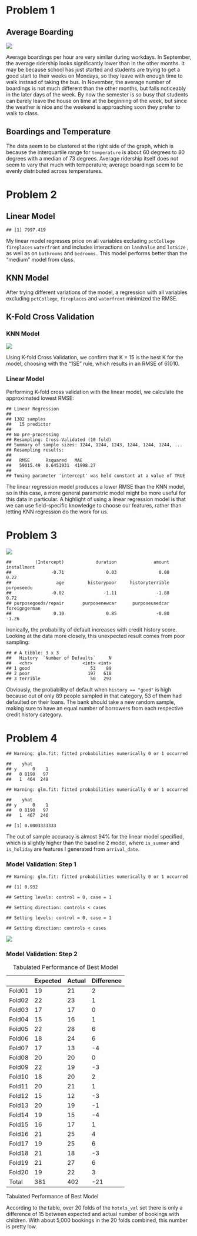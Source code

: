 # Problem 1

## Average Boarding

![](DM_Homework_2_files/figure-markdown_strict/unnamed-chunk-2-1.png)

Average boardings per hour are very similar during workdays. In
September, the average ridership looks significantly lower than in the
other months. It may be because school has just started and students are
trying to get a good start to their weeks on Mondays, so they leave with
enough time to walk instead of taking the bus. In November, the average
number of boardings is not much different than the other months, but
falls noticeably in the later days of the week. By now the semester is
so busy that students can barely leave the house on time at the
beginning of the week, but since the weather is nice and the weekend is
approaching soon they prefer to walk to class.

## Boardings and Temperature

The data seem to be clustered at the right side of the graph, which is
because the interquartile range for `temperature` is about 60 degrees to
80 degrees with a median of 73 degrees. Average ridership itself does
not seem to vary that much with temperature; average boardings seem to
be evenly distributed across temperatures.

# Problem 2

## Linear Model

    ## [1] 7997.419

My linear model regresses price on all variables excluding `pctCollege`
`fireplaces` `waterfront` and includes interactions on `landValue` and
`lotSize` , as well as on `bathrooms` and `bedrooms.` This model
performs better than the “medium” model from class.

## KNN Model

After trying different variations of the model, a regression with all
variables excluding `pctCollege`, `fireplaces` and `waterfront`
minimized the RMSE.

## K-Fold Cross Validation

### KNN Model

![](DM_Homework_2_files/figure-markdown_strict/plot_kfold_knn-1.png)

Using K-fold Cross Validation, we confirm that K = 15 is the best K for
the model, choosing with the “1SE” rule, which results in an RMSE of
61010.

### Linear Model

Performing K-fold cross validation with the linear model, we calculate
the approximated lowest RMSE:

    ## Linear Regression 
    ## 
    ## 1382 samples
    ##   15 predictor
    ## 
    ## No pre-processing
    ## Resampling: Cross-Validated (10 fold) 
    ## Summary of sample sizes: 1244, 1244, 1243, 1244, 1244, 1244, ... 
    ## Resampling results:
    ## 
    ##   RMSE      Rsquared   MAE     
    ##   59015.49  0.6451931  41998.27
    ## 
    ## Tuning parameter 'intercept' was held constant at a value of TRUE

The linear regression model produces a lower RMSE than the KNN model, so
in this case, a more general parametric model might be more useful for
this data in particular. A highlight of using a linear regression model
is that we can use field-specific knowledge to choose our features,
rather than letting KNN regression do the work for us.

# Problem 3

![](DM_Homework_2_files/figure-markdown_strict/plot-1.png)

    ##         (Intercept)            duration              amount         installment 
    ##               -0.71                0.03                0.00                0.22 
    ##                 age         historypoor     historyterrible          purposeedu 
    ##               -0.02               -1.11               -1.88                0.72 
    ## purposegoods/repair       purposenewcar      purposeusedcar       foreigngerman 
    ##                0.10                0.85               -0.80               -1.26

Ironically, the probability of default increases with credit history
score. Looking at the data more closely, this unexpected result comes
from poor sampling:

    ## # A tibble: 3 x 3
    ##   History  `Number of Defaults`     N
    ##   <chr>                   <int> <int>
    ## 1 good                       53    89
    ## 2 poor                      197   618
    ## 3 terrible                   50   293

Obviously, the probability of default when `history == "good"` is high
because out of only 89 people sampled in that category, 53 of them had
defaulted on their loans. The bank should take a new random sample,
making sure to have an equal number of borrowers from each respective
credit history category.

# Problem 4

    ## Warning: glm.fit: fitted probabilities numerically 0 or 1 occurred

    ##    yhat
    ## y      0    1
    ##   0 8190   97
    ##   1  464  249

    ## Warning: glm.fit: fitted probabilities numerically 0 or 1 occurred

    ##    yhat
    ## y      0    1
    ##   0 8190   97
    ##   1  467  246

    ## [1] 0.0003333333

The out of sample accuracy is almost 94% for the linear model specified,
which is slightly higher than the baseline 2 model, where `is_summer`
and `is_holiday` are features I generated from `arrival_date`.

### Model Validation: Step 1

    ## Warning: glm.fit: fitted probabilities numerically 0 or 1 occurred

    ## [1] 0.932

    ## Setting levels: control = 0, case = 1

    ## Setting direction: controls < cases

    ## Setting levels: control = 0, case = 1

    ## Setting direction: controls < cases

![](DM_Homework_2_files/figure-markdown_strict/hotels_val-1.png)

### Model Validation: Step 2

<table>
<caption>Tabulated Performance of Best Model</caption>
<thead>
<tr class="header">
<th style="text-align: left;"></th>
<th style="text-align: left;">Expected</th>
<th style="text-align: left;">Actual</th>
<th style="text-align: left;">Difference</th>
</tr>
</thead>
<tbody>
<tr class="odd">
<td style="text-align: left;">Fold01</td>
<td style="text-align: left;">19</td>
<td style="text-align: left;">21</td>
<td style="text-align: left;">2</td>
</tr>
<tr class="even">
<td style="text-align: left;">Fold02</td>
<td style="text-align: left;">22</td>
<td style="text-align: left;">23</td>
<td style="text-align: left;">1</td>
</tr>
<tr class="odd">
<td style="text-align: left;">Fold03</td>
<td style="text-align: left;">17</td>
<td style="text-align: left;">17</td>
<td style="text-align: left;">0</td>
</tr>
<tr class="even">
<td style="text-align: left;">Fold04</td>
<td style="text-align: left;">15</td>
<td style="text-align: left;">16</td>
<td style="text-align: left;">1</td>
</tr>
<tr class="odd">
<td style="text-align: left;">Fold05</td>
<td style="text-align: left;">22</td>
<td style="text-align: left;">28</td>
<td style="text-align: left;">6</td>
</tr>
<tr class="even">
<td style="text-align: left;">Fold06</td>
<td style="text-align: left;">18</td>
<td style="text-align: left;">24</td>
<td style="text-align: left;">6</td>
</tr>
<tr class="odd">
<td style="text-align: left;">Fold07</td>
<td style="text-align: left;">17</td>
<td style="text-align: left;">13</td>
<td style="text-align: left;">-4</td>
</tr>
<tr class="even">
<td style="text-align: left;">Fold08</td>
<td style="text-align: left;">20</td>
<td style="text-align: left;">20</td>
<td style="text-align: left;">0</td>
</tr>
<tr class="odd">
<td style="text-align: left;">Fold09</td>
<td style="text-align: left;">22</td>
<td style="text-align: left;">19</td>
<td style="text-align: left;">-3</td>
</tr>
<tr class="even">
<td style="text-align: left;">Fold10</td>
<td style="text-align: left;">18</td>
<td style="text-align: left;">20</td>
<td style="text-align: left;">2</td>
</tr>
<tr class="odd">
<td style="text-align: left;">Fold11</td>
<td style="text-align: left;">20</td>
<td style="text-align: left;">21</td>
<td style="text-align: left;">1</td>
</tr>
<tr class="even">
<td style="text-align: left;">Fold12</td>
<td style="text-align: left;">15</td>
<td style="text-align: left;">12</td>
<td style="text-align: left;">-3</td>
</tr>
<tr class="odd">
<td style="text-align: left;">Fold13</td>
<td style="text-align: left;">20</td>
<td style="text-align: left;">19</td>
<td style="text-align: left;">-1</td>
</tr>
<tr class="even">
<td style="text-align: left;">Fold14</td>
<td style="text-align: left;">19</td>
<td style="text-align: left;">15</td>
<td style="text-align: left;">-4</td>
</tr>
<tr class="odd">
<td style="text-align: left;">Fold15</td>
<td style="text-align: left;">16</td>
<td style="text-align: left;">17</td>
<td style="text-align: left;">1</td>
</tr>
<tr class="even">
<td style="text-align: left;">Fold16</td>
<td style="text-align: left;">21</td>
<td style="text-align: left;">25</td>
<td style="text-align: left;">4</td>
</tr>
<tr class="odd">
<td style="text-align: left;">Fold17</td>
<td style="text-align: left;">19</td>
<td style="text-align: left;">25</td>
<td style="text-align: left;">6</td>
</tr>
<tr class="even">
<td style="text-align: left;">Fold18</td>
<td style="text-align: left;">21</td>
<td style="text-align: left;">18</td>
<td style="text-align: left;">-3</td>
</tr>
<tr class="odd">
<td style="text-align: left;">Fold19</td>
<td style="text-align: left;">21</td>
<td style="text-align: left;">27</td>
<td style="text-align: left;">6</td>
</tr>
<tr class="even">
<td style="text-align: left;">Fold20</td>
<td style="text-align: left;">19</td>
<td style="text-align: left;">22</td>
<td style="text-align: left;">3</td>
</tr>
<tr class="odd">
<td style="text-align: left;">Total</td>
<td style="text-align: left;">381</td>
<td style="text-align: left;">402</td>
<td style="text-align: left;">-21</td>
</tr>
</tbody>
</table>

Tabulated Performance of Best Model

According to the table, over 20 folds of the `hotels_val` set there is
only a difference of 15 between expected and actual number of bookings
with children. With about 5,000 bookings in the 20 folds combined, this
number is pretty low.
